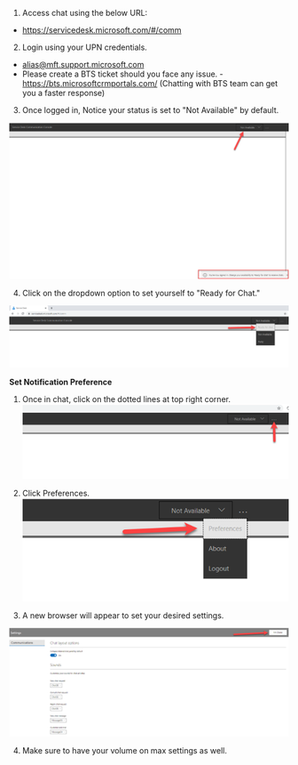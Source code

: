 1. Access chat using the below URL:
- https://servicedesk.microsoft.com/#/comm
2. Login using your UPN credentials.
- alias@mft.support.microsoft.com
- Please create a BTS ticket should you face any issue.
-https://bts.microsoftcrmportals.com/ (Chatting with BTS team can get you a faster response)
3. Once logged in, Notice your status is set to "Not Available" by default.

![image.png](/.attachments/image-f5509ed0-51d2-4b3c-ae43-628e2173eec9.png)

4. Click on the dropdown option to set yourself to "Ready for Chat."

![image.png](/.attachments/image-9de696e6-7752-4300-81c0-13e339c6d84a.png)


**Set Notification Preference**

1. Once in chat, click on the dotted lines at top right corner.
![image.png](/.attachments/image-b277d8cb-d253-4a04-90de-026c65acb4ac.png)

2. Click Preferences.
![image.png](/.attachments/image-ca3a6575-a3fd-4ff4-b48b-816e75251cba.png)

3. A new browser will appear to set your desired settings. 

![image.png](/.attachments/image-f2a44ee7-6123-4f6e-aac6-b1e747f40173.png)

4. Make sure to have your volume on max settings as well.


